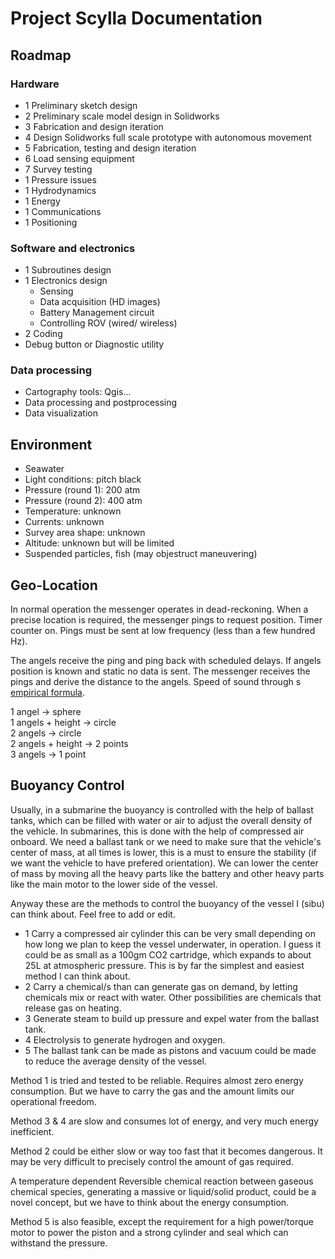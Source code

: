 # Project Scylla Documentation

## Roadmap

### Hardware
* 1 Preliminary sketch design
* 2 Preliminary scale model design in Solidworks
* 3 Fabrication and design iteration
* 4 Design Solidworks full scale prototype with autonomous movement
* 5 Fabrication, testing and design iteration
* 6 Load sensing equipment
* 7 Survey testing
* 1 Pressure issues
* 1 Hydrodynamics
* 1 Energy
* 1 Communications
* 1 Positioning

### Software and electronics
* 1 Subroutines design
* 1 Electronics design
  * Sensing
  * Data acquisition (HD images)
  * Battery Management circuit
  * Controlling ROV (wired/ wireless)
* 2 Coding
* Debug button or Diagnostic utility


### Data processing
* Cartography tools: Qgis...
* Data processing and postprocessing
* Data visualization


## Environment
* Seawater
* Light conditions: pitch black
* Pressure (round 1): 200 atm  
* Pressure (round 2): 400 atm
* Temperature: unknown
* Currents: unknown
* Survey area shape: unknown
* Altitude: unknown but will be limited
* Suspended particles, fish (may objestruct maneuvering)

## Geo-Location
In normal operation the messenger operates in dead-reckoning. When a precise location is required, the messenger pings to request position. Timer counter on. Pings must be sent at low frequency (less than a few hundred Hz).

The angels receive the ping and ping back with scheduled delays. If angels position is known and static no data is sent. The messenger receives the pings and derive the distance to the angels. Speed of sound through s
[empirical formula](https://en.wikipedia.org/wiki/Speed_of_sound#Seawater).

1 angel -> sphere  
1 angels + height -> circle  
2 angels -> circle  
2 angels + height -> 2 points  
3 angels -> 1 point

##  Buoyancy Control
Usually, in a submarine the buoyancy is controlled with the help of ballast tanks, which can be filled with water or air to adjust the overall density of the vehicle. In submarines, this is done with the help of compressed air onboard. We need a ballast tank or we need to make sure that the vehicle's center of mass, at all times is lower, this is a must to ensure the stability (if we want the vehicle to have prefered orientation). We can lower the center of mass by moving all the heavy parts like the battery and other heavy parts like the main motor to the lower side of the vessel.

Anyway these are the methods to control the buoyancy of the vessel I (sibu) can think about. Feel free to add or edit.
* 1 Carry a  compressed air cylinder this can be very small depending on how long we plan to keep the vessel underwater, in operation. I guess it could be as small as a 100gm CO2 cartridge, which expands to about 25L at atmospheric pressure. This is by far the simplest and easiest method I can think about.
* 2 Carry a chemical/s than can generate gas on demand, by letting chemicals mix or react with water. Other possibilities are chemicals that release gas on heating.
* 3 Generate steam to build up pressure and expel water from the ballast tank.
* 4 Electrolysis to generate hydrogen and oxygen.
* 5 The ballast tank can be made as pistons and vacuum could be made to reduce the average density of the vessel.

Method 1 is tried and tested to be reliable. Requires almost zero energy consumption. But we have to carry the gas and the amount limits our operational freedom.

Method 3 & 4 are slow and consumes lot of energy, and very much energy inefficient.

Method 2 could be either slow or way too fast that it becomes dangerous. It may be very difficult to precisely control the amount of gas required. 

A temperature dependent Reversible chemical reaction between gaseous chemical species, generating a massive or liquid/solid product, could be a novel concept, but we have to think about the energy consumption.

Method 5 is also feasible, except the requirement for a high power/torque motor to power the piston and a strong cylinder and seal which can withstand the pressure.
